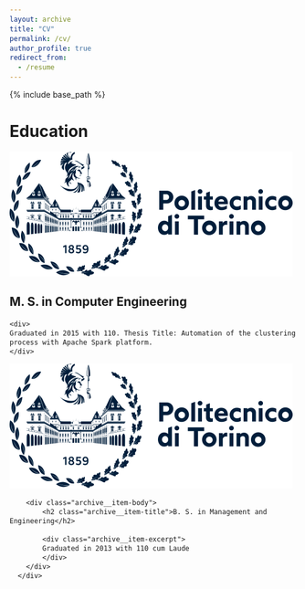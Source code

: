 ```yaml
---
layout: archive
title: "CV"
permalink: /cv/
author_profile: true
redirect_from:
  - /resume
---
```


{% include base_path %}

Education
======

<div class="wrapper">
  <span class="align-left" width="256">
    <img src="/images/polito.svg" alt="">
  </span>

  <span>
    <h2 class="archive__item-title">M. S. in Computer Engineering</h2>

    <div>
    Graduated in 2015 with 110. Thesis Title: Automation of the clustering process with Apache Spark platform.
    </div>
  </span>
</div>

<div class="feature__item">
      <div class="archive__item">
          <div class="archive__item-teaser">
            <img src="/images/polito.svg" alt="">
          </div>

        <div class="archive__item-body">
            <h2 class="archive__item-title">B. S. in Management and Engineering</h2>

            <div class="archive__item-excerpt">
            Graduated in 2013 with 110 cum Laude
            </div>
        </div>
      </div>
</div>


